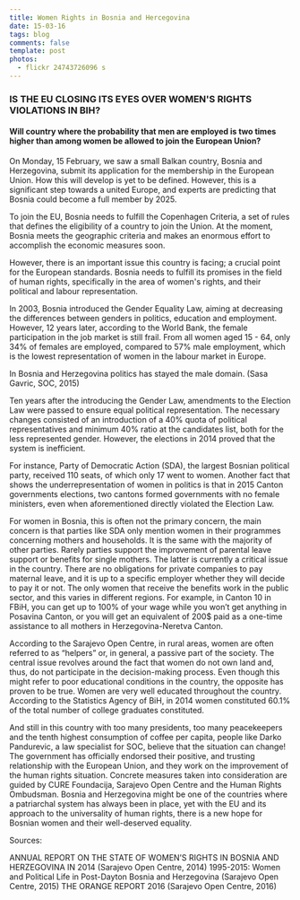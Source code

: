 ```yaml
---
title: Women Rights in Bosnia and Hercegovina
date: 15-03-16
tags: blog
comments: false
template: post
photos:
  - flickr 24743726096 s
---
```

### IS THE EU CLOSING ITS EYES OVER WOMEN'S RIGHTS VIOLATIONS IN BIH?

#### Will country where the probability that men are employed is two times higher than among women be allowed to join the European Union?


On Monday, 15 February, we saw a small Balkan country, Bosnia and Herzegovina, submit its application for the membership in the European Union. How this will develop is yet to be defined. However, this is a significant step towards a united Europe, and experts are predicting that Bosnia could become a full member by 2025.

To join the EU, Bosnia needs to fulfill the Copenhagen Criteria, a set of rules that defines the eligibility of a country to join the Union. At the moment, Bosnia meets the geographic criteria and makes an enormous effort to accomplish the economic measures soon.

However, there is an important issue this country is facing; a crucial point for the European standards. Bosnia needs to fulfill its promises in the field of human rights, specifically in the area of women's rights, and their political and labour representation.

In 2003, Bosnia introduced the Gender Equality Law, aiming at decreasing the differences between genders in politics, education and employment. However, 12 years later, according to the World Bank, the female participation in the job market is still frail. From all women aged 15 - 64, only 34% of females are employed, compared to 57% male employment, which is the lowest representation of women in the labour market in Europe.

In Bosnia and Herzegovina politics has stayed the male domain. (Sasa Gavric, SOC, 2015)

Ten years after the introducing the Gender Law, amendments to the Election Law were passed to ensure equal political representation. The necessary changes consisted of an introduction of a 40% quota of political representatives and minimum 40% ratio at the candidates list, both for the less represented gender. However, the elections in 2014 proved that the system is inefficient.

For instance, Party of Democratic Action (SDA), the largest Bosnian political party, received 110 seats, of which only 17 went to women. Another fact that shows the underrepresentation of women in politics is that in 2015 Canton governments elections, two cantons formed governments with no female ministers, even when aforementioned directly violated the Election Law.

For women in Bosnia, this is often not the primary concern, the main concern is that parties like SDA only mention women in their programmes concerning mothers and households. It is the same with the majority of other parties. Rarely parties support the improvement of parental leave support or benefits for single mothers. The latter is currently a critical issue in the country. There are no obligations for private companies to pay maternal leave, and it is up to a specific employer whether they will decide to pay it or not. The only women that receive the benefits work in the public sector, and this varies in different regions. For example, in Canton 10 in FBiH, you can get up to 100% of your wage while you won’t get anything in Posavina Canton, or you will get an equivalent of 200$ paid as a one-time assistance to all mothers in Herzegovina-Neretva Canton.

According to the Sarajevo Open Centre, in rural areas, women are often referred to as “helpers” or, in general, a passive part of the society. The central issue revolves around the fact that women do not own land and, thus, do not participate in the decision-making process. Even though this might refer to poor educational conditions in the country, the opposite has proven to be true. Women are very well educated throughout the country. According to the Statistics Agency of BiH, in 2014 women constituted 60.1% of the total number of college graduates constituted.

And still in this country with too many presidents, too many peacekeepers and the tenth highest consumption of coffee per capita, people like Darko Pandurevic, a law specialist for SOC, believe that the situation can change! The government has officially endorsed their positive, and trusting relationship with the European Union, and they work on the improvement of the human rights situation. Concrete measures taken into consideration are guided by CURE Foundacija, Sarajevo Open Centre and the Human Rights Ombudsman. Bosnia and Herzegovina might be one of the countries where a patriarchal system has always been in place, yet with the EU and its approach to the universality of human rights, there is a new hope for Bosnian women and their well-deserved equality.


Sources:

ANNUAL REPORT ON THE STATE OF WOMEN’S RIGHTS IN BOSNIA AND HERZEGOVINA IN 2014 (Sarajevo Open Centre, 2014)
1995-2015: Women and Political Life in Post-Dayton Bosnia and Herzegovina (Sarajevo Open Centre, 2015)
THE ORANGE REPORT 2016 (Sarajevo Open Centre, 2016)
